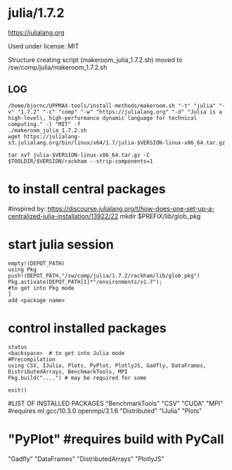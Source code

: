 julia/1.7.2
========================

<https://julialang.org>

Used under license:
MIT


Structure creating script (makeroom_julia_1.7.2.sh) moved to /sw/comp/julia/makeroom_1.7.2.sh

LOG
---

    /home/bjornc/UPPMAX-tools/install-methods/makeroom.sh "-t" "julia" "-v" "1.7.2" "-c" "comp" "-w" "https://julialang.org" "-d" "Julia is a high-level\, high-performance dynamic language for technical computing." -l "MIT" -f
    ./makeroom_julia_1.7.2.sh
    wget https://julialang-s3.julialang.org/bin/linux/x64/1.7/julia-$VERSION-linux-x86_64.tar.gz

    tar xvf julia-$VERSION-linux-x86_64.tar.gz -C $TOOLDIR/$VERSION/rackham --strip-components=1
   

# to install central packages
#inspired by: https://discourse.julialang.org/t/how-does-one-set-up-a-centralized-julia-installation/13922/22
    mkdir $PREFIX/lib/glob_pkg
#    start julia session
    empty!(DEPOT_PATH)
    using Pkg
    push!(DEPOT_PATH,"/sw/comp/julia/1.7.2/rackham/lib/glob_pkg") 
    Pkg.activate(DEPOT_PATH[1]*"/environments/v1.7");
    #to get into Pkg mode
    ]
    add <package name>
#    control installed packages
    status
    <backspace>  # to get into Julia mode
    #Precompilation
    using CSV, IJulia, Plots, PyPlot, PlotlyJS, Gadfly, DataFrames, DistributedArrays, BenchmarkTools, MPI
    Pkg.build("....") # may be required for some

    exit()

#LIST OF INSTALLED PACKAGES
  "BenchmarkTools"
  "CSV"
  "CUDA"
  "MPI"			#requires ml gcc/10.3.0 openmpi/3.1.6
  "Distributed"
  "IJulia"
  "Plots"
#  "PyPlot"	#requires build with PyCall 
  "Gadfly"
  "DataFrames"
  "DistributedArrays"
  "PlotlyJS"	


